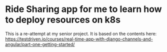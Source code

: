 # Ride Sharing app for me to learn how to deploy resources on k8s

This is a re-attempt at my senior project. It is based on the contents here: https://testdriven.io/courses/real-time-app-with-django-channels-and-angular/part-one-getting-started/
